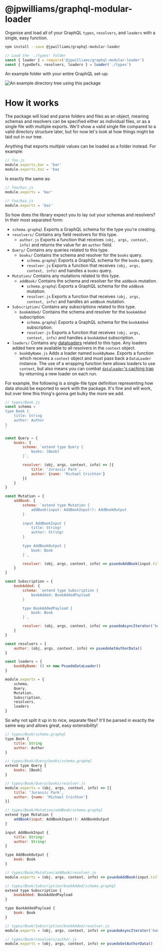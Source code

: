 # @jpwilliams/graphql-modular-loader

Organise and load all of your GraphQL `types`, `resolvers`, and `loaders` with a single, easy function.

``` sh
npm install --save @jpwilliams/graphql-modular-loader
```

``` javascript
// Load the './types' folder
const { loader } = require('@jpwilliams/graphql-modular-loader')
const { typeDefs, resolvers, loaders } = loader('./types')
```

An example folder with your entire GraphQL set-up:

![An example directory tree using this package](https://user-images.githubusercontent.com/1736957/69503133-bb9feb00-0f0e-11ea-900d-6ae9615ddfef.png)

# How it works

The package will load and parse folders and files as an object, meaning schemas and resolvers can be specified either as individual files, or as a single file with multiple exports. We'll show a valid single file compared to a valid directory structure later, but for now let's look at how things might be laid out in our tree.

Anything that exports _multiple_ values can be loaded as a folder instead. For example:

``` javascript
// foo.js
module.exports.bar = 'bar'
module.exports.baz = 'baz
```

Is exactly the same as:

``` javascript
// foo/bar.js
module.exports = 'bar'
```

``` javascript
// foo/baz.js
module.exports = 'baz'
```

So how does the library expect you to lay out your schemas and resolvers? In their most separated form:

- `schema.graphql` Exports a GraphQL schema for the type you're creating.
- `resolvers/` Contains any field resolvers for this type.
  - `author.js` Exports a function that receives `(obj, args, context, info)` and returns the value for an `author` field.
- `Query/` Contains any queries related to this type.
  - `books/` Contains the schema and resolver for the `books` query.
    - `schema.graphql` Exports a GraphQL schema for the `books` query.
    - `resolver.js` Exports a function that receives `(obj, args, context, info)` and handles a `books` query.
- `Mutation/` Contains any mutations related to this type.
  - `addBook/` Contains the schema and resolver for the `addBook` mutation.
    - `schema.graphql` Exports a GraphQL schema for the `addBook` mutation.
    - `resolver.js` Exports a function that receives `(obj, args, context, info)` and handles an `addBook` mutation.
- `Subscription/` Contains any subscriptions related to this type.
  - `bookAdded/` Contains the schema and resolver for the `bookAdded` subscription.
    - `schema.graphql` Exports a GraphQL schema for the `bookAdded` subscription.
    - `resolver.js` Exports a function that receives `(obj, args, context, info)` and handles a `bookAdded` subscription.
- `loaders/` Contains any [dataloaders](https://github.com/facebook/dataloader) related to this type. Any loaders added here are available to all resolvers in the `context` object.
  - `bookByName.js` Adds a loader named `bookByName`. Exports a function which receives a `context` object and must pass back a `DataLoader` instance. The use of a wrapping function here allows loaders to use `context`, but also means you can combat [`dataloader`'s caching trap](https://github.com/facebook/dataloader#caching-per-request) by returning a new loader on each run.

For example, the following is a single-file type definition representing how data should be exported to work with the package. It's fine and will work, but over time this thing's gonna get bulky the more we add.

``` javascript
// types/Book.js
const schema = `
type Book {
	title: String
	author: Author
}
`

const Query = {
	books: {
		schema: `extend type Query {
			books: [Book]
		}`,

		resolver: (obj, args, context, info) => [{
			title: 'Jurassic Park',
			author: {name: 'Michael Crichton'}
		}]
	}
}

const Mutation = {
	addBook: {
		schema: `extend type Mutation {
			addBook(input: AddBookInput!): AddBookOutput
		}
		
		input AddBookInput {
			title: String!
			author: String!
		}
		
		type AddBookOutput {
			book: Book
		}`,

		resolver: (obj, args, context, info) => psuedoAddBook(input.title, input.author)
	}
}

const Subscription = {
	bookAdded: {
		schema: `extend type Subscription {
			bookAdded: BookAddedPayload
		}

		type BookAddedPayload {
			book: Book
		}`,

		resolver: (obj, args, context, info) => psuedoAsyncIterator('bookAdded')
	}
}

const resolvers = {
	author: (obj, args, context, info) => psuedoGetAuthorData()
}

const loaders = {
	bookByName: () => new PsuedoDataLoader()
}

module.exports = {
	schema,
	Query,
	Mutation,
	Subscription,
	resolvers,
	loaders
}
```

So why not split it up in to nice, separate files? It'll be parsed in exactly the same way and allows great, easy extensibility!

``` javascript
// types/Book/schema.graphql
type Book {
	title: String
	author: Author
}
```

``` javascript
// types/Book/Query/books/schema.graphql
extend type Query {
	books: [Book]
}
```

``` javascript
// types/Book/Query/books/resolver.js
module.exports = (obj, args, context, info) => [{
	title: 'Jurassic Park',
	author: {name: 'Michael Crichton'}
}]
```

``` javascript
// types/Book/Mutation/addBook/schema.graphql
extend type Mutation {
	addBook(input: AddBookInput!): AddBookOutput
}

input AddBookInput {
	title: String!
	author: String!
}

type AddBookOutput {
	book: Book
}
```

``` javascript
// types/Book/Mutation/addBook/resolver.js
module.exports = (obj, args, context, info) => psuedoAddBook(input.title, input.author)
```

``` javascript
// types/Book/Subscription/bookAdded/schema.graphql
extend type Subscription {
	bookAdded: BookAddedPayload
}

type BookAddedPayload {
	book: Book
}
```

``` javascript
// types/Book/Subscription/bookAdded/resolver.js
module.exports = (obj, args, context, info) => psuedoAsyncIterator('bookAdded')
```

``` javascript
// types/Book/resolvers/author.js
module.exports = (obj, args, context, info) => psuedoGetAuthorData()
```
